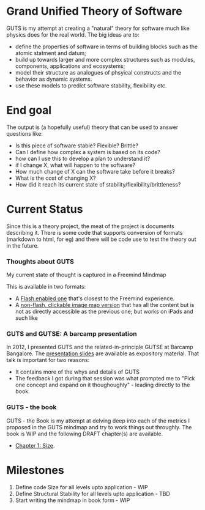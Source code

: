 Grand Unified Theory of Software
================================

GUTS is my attempt at creating a "natural" theory for software much like physics does for the real world. The big ideas are to:

- define the properties of software in terms of building blocks such as the atomic statment and datum;
- build up towards larger and more complex structures such as modules, components, applications and ecosystems; 
- model their structure as analogues of phsyical constructs and the behavior as dynamic systems.
- use these models to predict software stability, flexibility etc.

End goal
========

The output is (a hopefully useful) theory that can be used to answer questions like:


- Is this piece of software stable? Flexible? Brittle?
- Can I define how complex a system is based on its code?
- how can I use this to develop a plan to understand it?
- if I change X, what will happen to the software?
- How much change of X can the software take before it breaks?
- What is the cost of changing X?
- How did it reach its current state of stability/flexibility/brittleness?


Current Status
==============

Since this is a theory project, the meat of the project is documents describing it. There is some code that supports conversion of formats (markdown to html, for eg) and there will be code use to test the theory out in the future.

### Thoughts about GUTS

My current state of thought is captured in a Freemind Mindmap

This is available in two formats:

- A [Flash enabled one](http://vinodkd.github.com/guts/mmap/full/guts.html) that's closest to the Freemind experience.
- A [non-flash, clickable image map version](http://vinodkd.github.com/guts/mmap/basic/guts.html) that has all the content but is not as directly accessible as the previous one; but works on iPads and such like

### GUTS and GUTSE: A barcamp presentation

In 2012, I presented GUTS and the related-in-principle GUTSE at Barcamp Bangalore. The [presentation slides](https://github.com/vinodkd/bcb12) are available as expository material. That talk is important for two reasons:

* It contains more of the whys and details of GUTS
* The feedback I got during that session was what prompted me to "Pick one concept and expand on it thoughoughly" - leading directly to the book.

### GUTS - the book

GUTS - the Book is my attempt at delving deep into each of the metrics I proposed in the GUTS mindmap and try to work things out throughly. The book is WIP and the following DRAFT chapter(s) are available.

* [Chapter 1: Size](http://vinodkd.github.com/guts/book/01_size.html).


Milestones
==========
1. Define code Size for all levels upto application - WIP
2. Define Structural Stability for all levels upto application - TBD
3. Start writing the mindmap in book form - WIP

